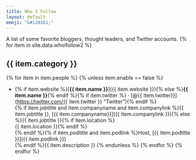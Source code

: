 ```yaml
---
title: Who I Follow
layout: default
emoji: "&#128161;"
---
```

A list of some favorite bloggers, thought leaders, and Twitter accounts.
{% for item in site.data.whoifollow2 %}
## {{ item.category }}
{% for item in item.people %}
{% unless item.enable == false %}
* {% if item.website %}[**{{ item.name }}**]({{ item.website }}){% else %}**{{ item.name }}**{% endif %}{% if item.twitter %} <span>&middot;</span> [@{{ item.twitter}}](https://twitter.com/{{ item.twitter }} "Twitter"){% endif %}<br>{% if item.jobtitle and item.companyname and item.companylink %}{{ item.jobtitle }}, [{{ item.companyname}}]({{ item.companylink }}){% else %}{{ item.jobtitle }}{% if item.location %}<br>{{ item.location }}{% endif %}<br>{% endif %}{% if item.podtitle and item.podlink %}Host, [{{ item.podtitle }}]({{ item.podlink }})<br>{% endif %}{{ item.description }}
{% endunless %}
{% endfor %}
{% endfor %}

